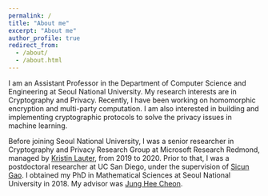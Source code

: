 ```yaml
---
permalink: /
title: "About me"
excerpt: "About me"
author_profile: true
redirect_from: 
  - /about/
  - /about.html
---
```


I am an Assistant Professor in the Department of Computer Science and Engineering at Seoul National University.
My research interests are in Cryptography and Privacy. Recently, I have been working on homomorphic encryption and multi-party computation. I am also interested in building and implementing cryptographic protocols to solve the privacy issues in machine learning.

Before joining Seoul National University, I was a senior researcher in Cryptography and Privacy Research Group at Microsoft Research Redmond, managed by [Kristin Lauter](https://www.microsoft.com/en-us/research/people/klauter/), from 2019 to 2020.
Prior to that, I was a postdoctoral researcher at UC San Diego, under the supervision of [Sicun Gao](https://scungao.github.io).
I obtained my PhD in Mathematical Sciences at Seoul National University in 2018. My advisor was [Jung Hee Cheon](http://www.math.snu.ac.kr/~jhcheon/xe2/).

<!--
Related Researches
  * Construction
    * Basic Scheme [[CKKS17]](https://eprint.iacr.org/2016/421)
    * Bootstrapping [[CHKKS18]](https://eprint.iacr.org/2018/153), [[CCS18]](https://eprint.iacr.org/2018/1043)
    * Full RNS Variant [[CHKKS18b]](https://eprint.iacr.org/2018/931)
    * Over Real Numbers [[KS18]](https://eprint.iacr.org/2018/952)
    * Multi-key Variant [[CDKS19]](https://eprint.iacr.org/2019/524)
  * Applications
    * Neural Networks Evaluation [[JKLS18]](https://eprint.iacr.org/2018/1041/)
    * Logistic Regression Model Training [[KSK+18 (iDASH17)]](https://yongsoosong.github.io/files/papers/idash17.pdf) [[KSW+18]](https://yongsoosong.github.io/files/papers/HELR.pdf)

## What's NEW
  * Multi-key BFV/CKKS [[CDKS19]](https://eprint.iacr.org/2019/524/) has been accepted to CCS'19.
  * We have updated [[JKLS18]](https://eprint.iacr.org/2018/1041/). Now it presents better experimental results for matrix operations.
  * Multi-key TFHE [[CCS19b]](https://eprint.iacr.org/2019/116/) has been accepted to Asiacrypt'19.
-->
